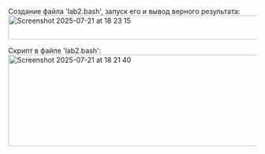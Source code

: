 Создание файла 'lab2.bash', запуск его и вывод верного результата:
<img width="579" height="49" alt="Screenshot 2025-07-21 at 18 23 15" src="https://github.com/user-attachments/assets/476126b6-e08b-4c37-a520-fe1cf154f870" />

Скрипт в файле 'lab2.bash':
<img width="602" height="186" alt="Screenshot 2025-07-21 at 18 21 40" src="https://github.com/user-attachments/assets/767b0d49-e964-4957-a7b6-a84d86cdfd3b" />

